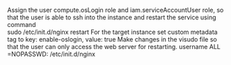 Assign the user compute.osLogin role and iam.serviceAccountUser role, so that the user is able to ssh into the instance and restart the service using command                                                                                                                                                         
    sudo /etc/init.d/nginx restart
For the target instance set custom metadata tag to key: enable-oslogin, value: true
Make changes in the visudo file so that the user can only access the web server for restarting.
   username ALL =NOPASSWD: /etc/init.d/nginx
